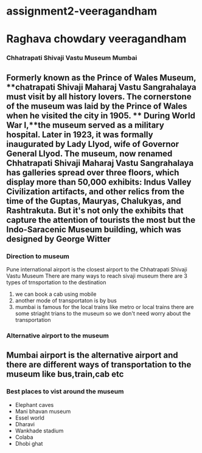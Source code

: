 # assignment2-veeragandham
# Raghava chowdary veeragandham
### Chhatrapati Shivaji Vastu Museum Mumbai

Formerly known as the Prince of Wales Museum, **chatrapati Shivaji Maharaj Vastu Sangrahalaya  must visit by all history lovers. The cornerstone of the museum was laid by the Prince of Wales when he visited the city in 1905. ** During World War I,**the museum served as a military hospital. Later in 1923, it was formally inaugurated by Lady Llyod, wife of Governor General Llyod. The museum, now renamed Chhatrapati Shivaji Maharaj Vastu Sangrahalaya has galleries spread over three floors, which display more than 50,000 exhibits: Indus Valley Civilization artifacts, and other relics from the time of the Guptas, Mauryas, Chalukyas, and Rashtrakuta. But it's not only the exhibits that capture the attention of tourists the most but the Indo-Saracenic Museum building, which was designed by George Witter 
---
### Direction to museum
Pune international airport is the closest airport to the  Chhatrapati Shivaji Vastu Museum
There are many ways to reach sivaji museum there are 3 types of trnsportation to the destination
1. we can book a cab using mobile 
2. another mode of transportaton is by bus 
3. mumbai is famous for the local trains like metro or local trains there are some striaght trians to the museum so we don't need worry about the transportation
### Alternative airport to the museum

Mumbai airport is the alternative airport and there are different ways of transportation to the museum like bus,train,cab etc
---
### Best places to vist around the museum
- Elephant caves
- Mani bhavan museum
- Essel world
- Dharavi
- Wankhade stadium
- Colaba
- Dhobi ghat